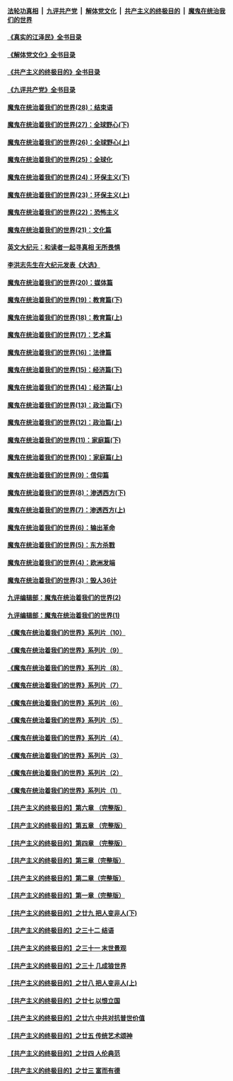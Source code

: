 ####  [法轮功真相](../../../../basic/blob/master/README.md?t=05181101) &nbsp;|&nbsp; [九评共产党](../../../../9ping.md/blob/master/README.md?t=05181101) &nbsp;|&nbsp; [解体党文化](../../../../jtdwh.md/blob/master/README.md?t=05181101)  &nbsp;|&nbsp; [共产主义的终极目的](../../../../gczydzjmd.md/blob/master/README.md?t=05181101) &nbsp;|&nbsp; [魔鬼在统治我们的世界](../../../../mgztzwmdsj.md/blob/master/README.md?t=05181101) 

#### [《真实的江泽民》全书目录](../pages/nsc422/n13721399.md?t=05181101) 

#### [《解体党文化》全书目录](../pages/nsc422/n13721157.md?t=05181101) 

#### [《共产主义的终极目的》全书目录](../pages/nsc422/n13721048.md?t=05181101) 

#### [《九评共产党》全书目录](../pages/nsc422/n13708085.md?t=05181101) 

#### [魔鬼在统治着我们的世界(28)：结束语](../pages/nsc422/n10936246.md?t=05181101) 

#### [魔鬼在统治着我们的世界(27)：全球野心(下)](../pages/nsc422/n10928319.md?t=05181101) 

#### [魔鬼在统治着我们的世界(26)：全球野心(上)](../pages/nsc422/n10900318.md?t=05181101) 

#### [魔鬼在统治着我们的世界(25)：全球化](../pages/nsc422/n10788205.md?t=05181101) 

#### [魔鬼在统治着我们的世界(24)：环保主义(下)](../pages/nsc422/n10695307.md?t=05181101) 

#### [魔鬼在统治着我们的世界(23)：环保主义(上)](../pages/nsc422/n10688613.md?t=05181101) 

#### [魔鬼在统治着我们的世界(22)：恐怖主义](../pages/nsc422/n10614727.md?t=05181101) 

#### [魔鬼在统治着我们的世界(21)：文化篇](../pages/nsc422/n10597706.md?t=05181101) 

#### [英文大纪元：和读者一起寻真相 无所畏惧](../pages/nsc422/n12542027.md?t=05181101) 

#### [李洪志先生在大纪元发表《大选》](../pages/nsc422/n12534746.md?t=05181101) 

#### [魔鬼在统治着我们的世界(20)：媒体篇](../pages/nsc422/n10586579.md?t=05181101) 

#### [魔鬼在统治着我们的世界(19)：教育篇(下)](../pages/nsc422/n10564808.md?t=05181101) 

#### [魔鬼在统治着我们的世界(18)：教育篇(上)](../pages/nsc422/n10526970.md?t=05181101) 

#### [魔鬼在统治着我们的世界(17)：艺术篇](../pages/nsc422/n10499093.md?t=05181101) 

#### [魔鬼在统治着我们的世界(16)：法律篇](../pages/nsc422/n10485969.md?t=05181101) 

#### [魔鬼在统治着我们的世界(15)：经济篇(下)](../pages/nsc422/n10469975.md?t=05181101) 

#### [魔鬼在统治着我们的世界(14)：经济篇(上)](../pages/nsc422/n10457370.md?t=05181101) 

#### [魔鬼在统治着我们的世界(13)：政治篇(下)](../pages/nsc422/n10448270.md?t=05181101) 

#### [魔鬼在统治着我们的世界(12)：政治篇(上)](../pages/nsc422/n10444576.md?t=05181101) 

#### [魔鬼在统治着我们的世界(11)：家庭篇(下)](../pages/nsc422/n10440961.md?t=05181101) 

#### [魔鬼在统治着我们的世界(10)：家庭篇(上)](../pages/nsc422/n10435448.md?t=05181101) 

#### [魔鬼在统治着我们的世界(9)：信仰篇](../pages/nsc422/n10432159.md?t=05181101) 

#### [魔鬼在统治着我们的世界(8)：渗透西方(下)](../pages/nsc422/n10429603.md?t=05181101) 

#### [魔鬼在统治着我们的世界(7)：渗透西方(上)](../pages/nsc422/n10426013.md?t=05181101) 

#### [魔鬼在统治着我们的世界(6)：输出革命](../pages/nsc422/n10421536.md?t=05181101) 

#### [魔鬼在统治着我们的世界(5)：东方杀戮](../pages/nsc422/n10417707.md?t=05181101) 

#### [魔鬼在统治着我们的世界(4)：欧洲发端](../pages/nsc422/n10414890.md?t=05181101) 

#### [魔鬼在统治着我们的世界(3)：毁人36计](../pages/nsc422/n10411583.md?t=05181101) 

#### [九评编辑部：魔鬼在统治着我们的世界(2)](../pages/nsc422/n10410036.md?t=05181101) 

#### [九评编辑部：魔鬼在统治着我们的世界(1)](../pages/nsc422/n10406825.md?t=05181101) 

#### [《魔鬼在统治着我们的世界》系列片（10）](../pages/nsc422/n12292670.md?t=05181101) 

#### [《魔鬼在统治着我们的世界》系列片（9）](../pages/nsc422/n12290859.md?t=05181101) 

#### [《魔鬼在统治着我们的世界》系列片（8）](../pages/nsc422/n12287445.md?t=05181101) 

#### [《魔鬼在统治着我们的世界》系列片（7）](../pages/nsc422/n12283425.md?t=05181101) 

#### [《魔鬼在统治着我们的世界》系列片（6）](../pages/nsc422/n12282314.md?t=05181101) 

#### [《魔鬼在统治着我们的世界》系列片（5）](../pages/nsc422/n12281419.md?t=05181101) 

#### [《魔鬼在统治着我们的世界》系列片（4）](../pages/nsc422/n12274024.md?t=05181101) 

#### [《魔鬼在统治着我们的世界》系列片（3）](../pages/nsc422/n12271322.md?t=05181101) 

#### [《魔鬼在统治着我们的世界》系列片（2）](../pages/nsc422/n12269049.md?t=05181101) 

#### [《魔鬼在统治着我们的世界》系列片（1）](../pages/nsc422/n12267575.md?t=05181101) 

#### [【共产主义的终极目的】第六章 （完整版）](../pages/nsc422/n11428913.md?t=05181101) 

#### [【共产主义的终极目的】第五章 （完整版）](../pages/nsc422/n11428912.md?t=05181101) 

#### [【共产主义的终极目的】第四章 （完整版）](../pages/nsc422/n11428907.md?t=05181101) 

#### [【共产主义的终极目的】第三章（完整版）](../pages/nsc422/n11428848.md?t=05181101) 

#### [【共产主义的终极目的】第二章（完整版）](../pages/nsc422/n11428831.md?t=05181101) 

#### [【共产主义的终极目的】第一章（完整版）](../pages/nsc422/n11417651.md?t=05181101) 

#### [【共产主义的终极目的】之廿九 把人变非人(下)](../pages/nsc422/n11344140.md?t=05181101) 

#### [【共产主义的终极目的】之三十二 结语](../pages/nsc422/n11360535.md?t=05181101) 

#### [【共产主义的终极目的】之三十一 末世景观](../pages/nsc422/n11351129.md?t=05181101) 

#### [【共产主义的终极目的】之三十 几成狼世界](../pages/nsc422/n11348280.md?t=05181101) 

#### [【共产主义的终极目的】之廿八 把人变非人(上)](../pages/nsc422/n11340492.md?t=05181101) 

#### [【共产主义的终极目的】之廿七 以恨立国](../pages/nsc422/n11336944.md?t=05181101) 

#### [【共产主义的终极目的】之廿六 中共对抗普世价值](../pages/nsc422/n11324785.md?t=05181101) 

#### [【共产主义的终极目的】之廿五 传统艺术颂神](../pages/nsc422/n11296396.md?t=05181101) 

#### [【共产主义的终极目的】之廿四 人伦典范](../pages/nsc422/n11296397.md?t=05181101) 

#### [【共产主义的终极目的】之廿三 富而有德](../pages/nsc422/n11283598.md?t=05181101) 

